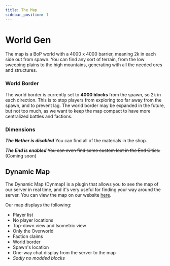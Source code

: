 ```yaml
---
title: The Map
sidebar_position: 1
---
```

# World Gen

The map is a BoP world with a 4000 x 4000 barrier, meaning 2k in each side out from spawn. You can find any sort of terrain, from the low sweeping plains to the high mountains, generating with all the needed ores and structures.

### World Border

The world border is currently set to **4000 blocks** from the spawn, so 2k in each direction. This is to stop players from exploring too far away from the spawn, and to prevent lag. The world border may be expanded in the future, but not too much, as we want to keep the map compact to have more centralized battles and factions.

### Dimensions

***The Nether is disabled*** You can find all of the materials in the shop.

***The End is enabled*** ~~You can even find some custom loot in the End Cities.~~ (Coming soon)
## Dynamic Map

The Dynamic Map (Dynmap) is a plugin that allows you to see the map of our server in real time, and  it's very useful for finding your way around the server. You can view the map on our website [here](http://51.91.25.191:5311/). 

Our map displays the following:
- Player list
- No player locations
- Top-down view and Isometric view
- Only the Overworld
- Faction claims
- World border
- Spawn's location 
- One-way chat display from the server to the map
- *Sadly no modded blocks*
